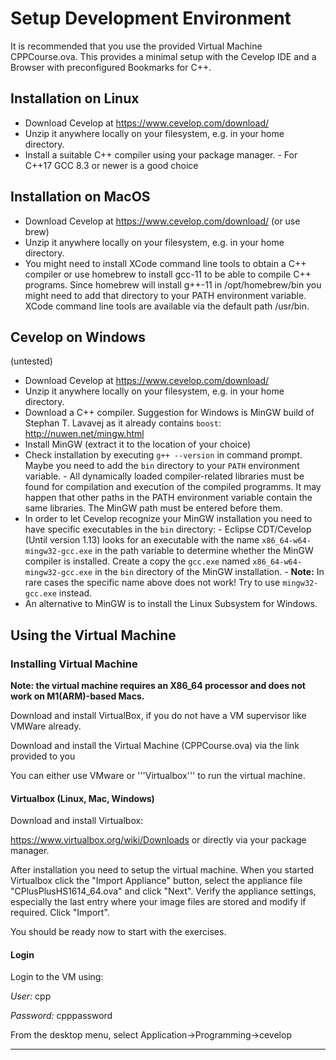 # Setup Development Environment

It is recommended that you use the provided Virtual Machine CPPCourse.ova.
This provides a minimal setup with the Cevelop IDE and a Browser with preconfigured Bookmarks for C++.
 
## Installation on Linux

  -  Download Cevelop at https://www.cevelop.com/download/
  -  Unzip it anywhere locally on your filesystem, e.g. in your home directory.
  -  Install a suitable C++ compiler using your package manager.
    -  For C++17 GCC 8.3 or newer is a good choice


## Installation on MacOS

  -  Download Cevelop at https://www.cevelop.com/download/ (or use brew)
  -  Unzip it anywhere locally on your filesystem, e.g. in your home directory.
  -  You might need to install XCode command line tools to obtain a C++ compiler or use homebrew to install gcc-11 to be able to compile C++ programs. Since homebrew will install g++-11 in /opt/homebrew/bin you might need to add that directory to your PATH environment variable. XCode command line tools are available via the default path /usr/bin.


## Cevelop on Windows

(untested)

  -  Download Cevelop at https://www.cevelop.com/download/
  -  Unzip it anywhere locally on your filesystem, e.g. in your home directory.
  -  Download a C++ compiler. Suggestion for Windows is MinGW build of Stephan T. Lavavej as it already contains `boost`: http://nuwen.net/mingw.html
  -  Install MinGW (extract it to the location of your choice)
  -  Check installation by executing `g++ --version` in command prompt. Maybe you need to add the `bin` directory to your `PATH` environment variable.
    -  All dynamically loaded compiler-related libraries must be found for compilation and execution of the compiled programms. It may happen that other paths in the PATH environment variable contain the same libraries. The MinGW path must be entered before them.
  -  In order to let Cevelop recognize your MinGW installation you need to have specific executables in the `bin` directory:
    -  Eclipse CDT/Cevelop (Until version 1.13) looks for an executable with the name `x86_64-w64-mingw32-gcc.exe` in the path variable to determine whether the MinGW compiler is installed. Create a copy the `gcc.exe` named `x86_64-w64-mingw32-gcc.exe` in the `bin` directory of the MinGW installation.
    -  **Note:** In rare cases the specific name above does not work! Try to use `mingw32-gcc.exe` instead.
  - An alternative to MinGW is to install the Linux Subsystem for Windows.


## Using the Virtual Machine

### Installing Virtual Machine

**Note: the virtual machine requires an X86_64 processor and does not work on M1(ARM)-based Macs.**

Download and install VirtualBox, if you do not have a VM supervisor like VMWare already.

Download and install the Virtual Machine (CPPCourse.ova) via the link provided to you

You can either use VMware or '''Virtualbox''' to run the virtual machine. 


#### Virtualbox (Linux, Mac, Windows)
Download and install Virtualbox:

https://www.virtualbox.org/wiki/Downloads or directly via your package manager.

After installation you need to setup the virtual machine. When you started Virtualbox click the "Import Appliance" button, select the appliance file "CPlusPlusHS1614_64.ova" and click "Next". Verify the appliance settings, especially the last entry where your image files are stored and modify if required. Click "Import".

You should be ready now to start with the exercises.

#### Login
Login to the VM using:

*User:* cpp

*Password:* cpppassword

From the desktop menu, select Application->Programming->cevelop

---


